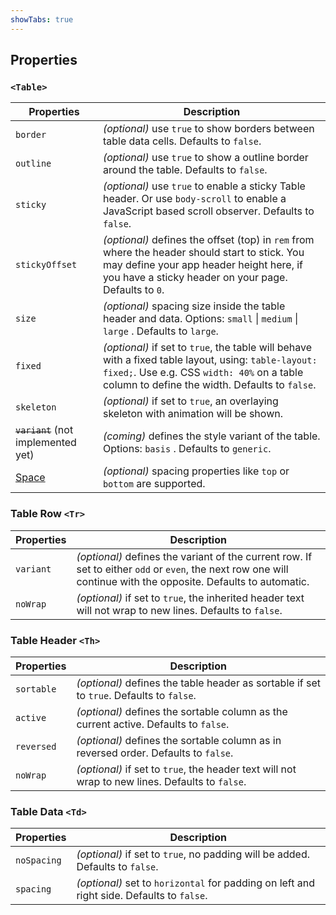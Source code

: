 ```yaml
---
showTabs: true
---
```


## Properties

### `<Table>`

| Properties                                  | Description                                                                                                                                                                                          |
| ------------------------------------------- | ---------------------------------------------------------------------------------------------------------------------------------------------------------------------------------------------------- |
| `border`                                    | _(optional)_ use `true` to show borders between table data cells. Defaults to `false`.                                                                                                               |
| `outline`                                   | _(optional)_ use `true` to show a outline border around the table. Defaults to `false`.                                                                                                              |
| `sticky`                                    | _(optional)_ use `true` to enable a sticky Table header. Or use `body-scroll` to enable a JavaScript based scroll observer. Defaults to `false`.                                                     |
| `stickyOffset`                              | _(optional)_ defines the offset (top) in `rem` from where the header should start to stick. You may define your app header height here, if you have a sticky header on your page. Defaults to `0`.   |
| `size`                                      | _(optional)_ spacing size inside the table header and data. Options: `small` \| `medium` \| `large` \. Defaults to `large`.                                                                          |
| `fixed`                                     | _(optional)_ if set to `true`, the table will behave with a fixed table layout, using: `table-layout: fixed;`. Use e.g. CSS `width: 40%` on a table column to define the width. Defaults to `false`. |
| `skeleton`                                  | _(optional)_ if set to `true`, an overlaying skeleton with animation will be shown.                                                                                                                  |
| ~~`variant`~~ (not implemented yet)         | _(coming)_ defines the style variant of the table. Options: `basis` . Defaults to `generic`.                                                                                                         |
| [Space](/uilib/components/space/properties) | _(optional)_ spacing properties like `top` or `bottom` are supported.                                                                                                                                |

### Table Row `<Tr>`

| Properties | Description                                                                                                                                                     |
| ---------- | --------------------------------------------------------------------------------------------------------------------------------------------------------------- |
| `variant`  | _(optional)_ defines the variant of the current row. If set to either `odd` or `even`, the next row one will continue with the opposite. Defaults to automatic. |
| `noWrap`   | _(optional)_ if set to `true`, the inherited header text will not wrap to new lines. Defaults to `false`.                                                       |

### Table Header `<Th>`

| Properties | Description                                                                                     |
| ---------- | ----------------------------------------------------------------------------------------------- |
| `sortable` | _(optional)_ defines the table header as sortable if set to `true`. Defaults to `false`.        |
| `active`   | _(optional)_ defines the sortable column as the current active. Defaults to `false`.            |
| `reversed` | _(optional)_ defines the sortable column as in reversed order. Defaults to `false`.             |
| `noWrap`   | _(optional)_ if set to `true`, the header text will not wrap to new lines. Defaults to `false`. |

### Table Data `<Td>`

| Properties  | Description                                                                               |
| ----------- | ----------------------------------------------------------------------------------------- |
| `noSpacing` | _(optional)_ if set to `true`, no padding will be added. Defaults to `false`.             |
| `spacing`   | _(optional)_ set to `horizontal` for padding on left and right side. Defaults to `false`. |
